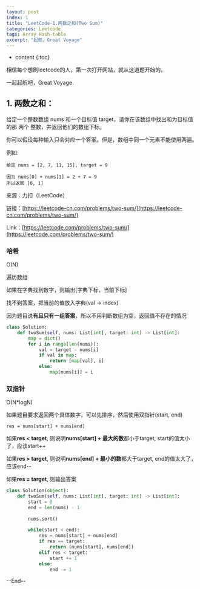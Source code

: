```yaml
---
layout: post
index: 1
title: "LeetCode-1.两数之和(Two Sum)"
categories: Leetcode
tags: Array Hash-table
excerpt: "起航，Great Voyage"
---
```


* content
{:toc}

相信每个想刷leetcode的人，第一次打开网站，就从这道题开始的。

一起起航吧，Great Voyage.

## 1. 两数之和：

给定一个整数数组 nums 和一个目标值 target，请你在该数组中找出和为目标值的那 两个 整数，并返回他们的数组下标。

你可以假设每种输入只会对应一个答案。但是，数组中同一个元素不能使用两遍。

例如:
```
给定 nums = [2, 7, 11, 15], target = 9

因为 nums[0] + nums[1] = 2 + 7 = 9
所以返回 [0, 1]
```

来源：力扣（LeetCode）

链接：[https://leetcode-cn.com/problems/two-sum/](https://leetcode-cn.com/problems/two-sum/)

Link：[https://leetcode.com/problems/two-sum/](https://leetcode.com/problems/two-sum/)

### 哈希

O(N)

遍历数组

如果在字典找到数字，则输出[字典下标，当前下标]

找不到答案，把当前的值放入字典(val -> index)

因为题目说**有且只有一组答案**，所以不用判断数组为空，返回值不存在的情况

```python
class Solution:
    def twoSum(self, nums: List[int], target: int) -> List[int]:
        map = dict()
        for i in range(len(nums)):
            val = target - nums[i]
            if val in map:
                return [map[val], i]
            else:
                map[nums[i]] = i
```

### 双指针

O(N*logN)

如果题目要求返回两个具体数字，可以先排序，然后使用双指针(start, end)

```res = nums[start] + nums[end]```

如果**res < target**, 则说明**nums[start] + 最大的数**都小于target, start的值太小了，应该start++

如果**res > target**, 则说明**nums[end] + 最小的数**都大于target, end的值太大了，应该end--

如果**res = target**, 则输出答案

```python
class Solution(object):
    def twoSum(self, nums: List[int], target: int) -> List[int]:
        start = 0
        end = len(nums) - 1
        
        nums.sort()
        
        while(start < end):
            res = nums[start] + nums[end]
            if res == target:
                return (nums[start], nums[end])
            elif res < target:
                start += 1
            else:
                end -= 1

```

--End--


